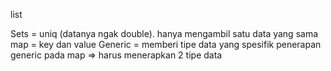 list



Sets = uniq (datanya ngak double). hanya mengambil satu data yang sama
map = key dan value
Generic = memberi tipe data yang spesifik
penerapan generic pada map => harus menerapkan 2 tipe data

